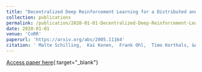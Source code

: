 ```yaml
---
title: "Decentralized Deep Reinforcement Learning for a Distributed and Adaptive Locomotion Controller of a Hexapod Robot"
collection: publications
permalink: /publication/2020-01-01-Decentralized-Deep-Reinforcement-Learning-for-a-Distributed-and-Adaptive-Locomotion-Controller-of-a-Hexapod-Robot
date: 2020-01-01
venue: 'CoRR'
paperurl: 'https://arxiv.org/abs/2005.11164'
citation: ' Malte Schilling,  Kai Konen,  Frank Ohl,  Timo Korthals, &quot;Decentralized Deep Reinforcement Learning for a Distributed and Adaptive Locomotion Controller of a Hexapod Robot.&quot; CoRR, 2020.'
---
```

[Access paper here](https://arxiv.org/abs/2005.11164){:target="_blank"}
